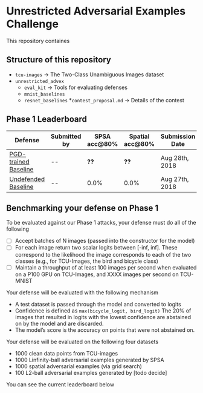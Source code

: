 # Unrestricted Adversarial Examples Challenge

This repository containes


## Structure of this repository


* `tcu-images` -> The Two-Class Unambiguous Images dataset
* `unrestricted_advex`
  * `eval_kit` -> Tools for evaluating defenses 
  * `mnist_baselines`
  * `resnet_baselines`
*`contest_proposal.md` -> Details of the contest  


## Phase 1 Leaderboard

| Defense               | Submitted by  | SPSA acc@80% | Spatial acc@80% | Submission Date |
| --------------------- | ------------- | ------------ |--------------- | --------------- |
| [PGD-trained Baseline](https://github.com/google/unrestricted-adversarial-examples/tree/master/unrestricted_advex/pytorch_resnet_baseline)  |  --           |    **??**    |     **??**     |  Aug 28th, 2018 |
| [Undefended Baseline](https://github.com/google/unrestricted-adversarial-examples/tree/master/unrestricted_advex/pytorch_resnet_baseline)   |  --           |    0.0%    |     0.0%     |  Aug 27th, 2018 |


## Benchmarking your defense on Phase 1

To be evaluated against our Phase 1 attacks, your defense must do all of the following

- [ ] Accept batches of N images (passed into the constructor for the model)
- [ ] For each image return two scalar logits between [-inf, inf]. These correspond to the likelihood the image corresponds to each of the two classes (e.g., for TCU-Images, the bird and bicycle class)
- [ ] Maintain a throughput of at least 100 images per second when evaluated on a P100 GPU on TCU-Images, and XXXX images per second on TCU-MNIST

Your defense will be evaluated with the following mechanism
- A test dataset is passed through the model and converted to logits
- Confidence is defined as `max(bicycle_logit, bird_logit)` The 20% of images that resulted in logits with the lowest confidence are abstained on by the model and are discarded.
- The model’s score is the accuracy on points that were not abstained on.

Your defense will be evaluated on the following four datasets
- 1000 clean data points from TCU-images
- 1000 Linfinity-ball adversarial examples generated by SPSA
- 1000 spatial adversarial examples (via grid search)
- 100 L2-ball adversarial examples generated by [todo decide]

You can see the current leaderboard below
